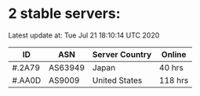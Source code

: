# 2 stable servers:

Latest update at: Tue Jul 21 18:10:14 UTC 2020

| ID | ASN | Server Country | Online |
| -- | --- | -------------- | ------ |
| #.2A79 | AS63949 | Japan | 40 hrs |
| #.AA0D | AS9009 | United States | 118 hrs |

